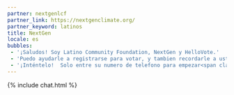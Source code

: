 ```yaml
---
partner: nextgenlcf
partner_link: https://nextgenclimate.org/
partner_keyword: latinos
title: NextGen
locale: es
bubbles:
 - '¡Saludos! Soy Latino Community Foundation, NextGen y HelloVote.'
 - 'Puedo ayudarle a registrarse para votar, y tambien recordarle a usted y sus amigos que voten.'
 - '¡Inténtelo!  Solo entre su numero de telefono para empezar<span class="mobileOnly">, o <a href="https://m.me/hellovote">empiece un chat por Facebook Messenger</a></span>.'
---
```

{% include chat.html %}
